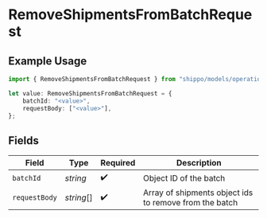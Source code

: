 # RemoveShipmentsFromBatchRequest

## Example Usage

```typescript
import { RemoveShipmentsFromBatchRequest } from "shippo/models/operations";

let value: RemoveShipmentsFromBatchRequest = {
    batchId: "<value>",
    requestBody: ["<value>"],
};
```

## Fields

| Field                                                  | Type                                                   | Required                                               | Description                                            |
| ------------------------------------------------------ | ------------------------------------------------------ | ------------------------------------------------------ | ------------------------------------------------------ |
| `batchId`                                              | *string*                                               | :heavy_check_mark:                                     | Object ID of the batch                                 |
| `requestBody`                                          | *string*[]                                             | :heavy_check_mark:                                     | Array of shipments object ids to remove from the batch |